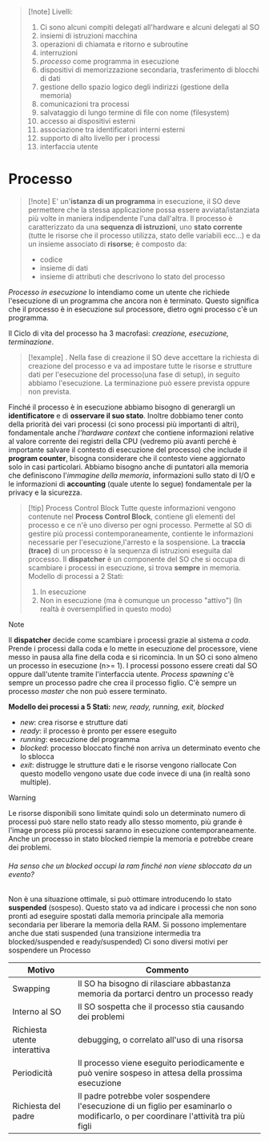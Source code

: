 >[!note] Livelli:
>1) Ci sono alcuni compiti delegati all'hardware e alcuni delegati al SO
>2) insiemi di istruzioni macchina
>3) operazioni di chiamata e ritorno e subroutine
>4) interruzioni
>5) *processo* come programma in esecuzione
>6) dispositivi di memorizzazione secondaria, trasferimento di blocchi di dati 
>7) gestione dello spazio logico degli indirizzi (gestione della memoria)
>8) comunicazioni tra processi
>9) salvataggio di lungo termine di file con nome (filesystem)
>10) accesso ai dispositivi esterni 
>11) associazione tra identificatori interni esterni
>12) supporto di alto livello per i processi
>13) interfaccia utente
# Processo
>[!note] E' un'**istanza di un programma** in esecuzione, il SO deve permettere che la stessa applicazione possa essere avviata/istanziata più volte in maniera indipendente l'una dall'altra. Il processo è caratterizzato da una **sequenza di istruzioni**, uno **stato corrente** (tutte le risorse che il processo utilizza, stato delle variabili ecc...) e da un insieme associato di **risorse**; è composto da:
>- codice
>- insieme di dati
>- insieme di attributi che descrivono lo stato del processo

*Processo in esecuzione* lo intendiamo come un utente che richiede l'esecuzione di un programma che ancora non è terminato. Questo significa che il processo è in esecuzione sul processore, dietro ogni processo c'è un programma.

Il Ciclo di vita del processo ha 3 macrofasi: *creazione, esecuzione, terminazione*.

>[!example] .
> Nella fase di creazione il SO deve accettare la richiesta di creazione del processo e va ad impostare tutte le risorse e strutture dati per l'esecuzione del processo(una fase di setup), in seguito abbiamo l'esecuzione. La terminazione può essere prevista oppure non prevista. 


Finché il processo è in esecuzione abbiamo bisogno di generargli un **identificatore** e di **osservare il suo stato**. Inoltre dobbiamo tener conto della priorità dei vari processi (ci sono processi più importanti di altri), fondamentale anche *l'hardware context* che contiene informazioni relative al valore corrente dei registri della CPU (vedremo più avanti perché è importante salvare il contesto di esecuzione del processo) che include il **program counter**, bisogna considerare che il contesto viene aggiornato solo in casi particolari. Abbiamo bisogno anche di puntatori alla memoria che definiscono l'*immagine della memoria*, informazioni sullo stato di I/O e le informazioni di **accounting** (quale utente lo segue) fondamentale per la privacy e la sicurezza.

>[!tip]  Process Control Block
Tutte queste informazioni vengono contenute nel **Process Control Block**, contiene gli elementi del processo e ce n'è uno diverso per ogni processo. Permette al SO di gestire più processi contemporaneamente, contiente le informazioni necessarie per l'esecuzione,l'arresto e la sospensione.
La **traccia (trace)** di un processo è la sequenza di istruzioni eseguita dal processo. Il **dispatcher** è un componente del SO che si occupa di scambiare i processi in esecuzione, si trova **sempre** in memoria.
Modello di processi a 2 Stati:
>1) In esecuzione
>2) Non in esecuzione (ma è comunque un processo "attivo")
(In realtà è oversemplified in questo modo)

>[!note]
Il **dispatcher** decide come scambiare i processi grazie al sistema *a coda*. Prende i processi dalla coda e lo mette in esecuzione del processore, viene messo in pausa alla fine della coda e si ricomincia.
In un SO ci sono almeno un processo in esecuzione (n>= 1).  I processi possono essere creati dal SO oppure dall'utente tramite l'interfaccia utente. *Process spawning* c'è sempre un processo padre che crea il processo figlio.
C'è sempre un processo *master* che non può essere terminato.

**Modello dei processi a 5 Stati:** *new, ready, running, exit, blocked*
- *new*: crea risorse e strutture dati
- *ready*: il processo è pronto per essere eseguito
- *running*: esecuzione del programma
- *blocked*: processo bloccato finché non arriva un determinato evento che lo sblocca
- *exit*: distrugge le strutture dati e le risorse vengono riallocate
Con questo modello vengono usate due code invece di una (in realtà sono multiple).

>[!warning] 
>Le risorse disponibili sono limitate quindi solo un determinato numero di processi può stare nello stato ready allo stesso momento, più grande è l'image process più processi saranno in esecuzione contemporaneamente. Anche un processo in stato blocked riempie la memoria e potrebbe creare dei problemi.

###### Ha senso che un blocked occupi la ram finché non viene sbloccato da un evento? 
Non è una situazione ottimale, si può ottimare introducendo lo stato **suspended** (sospeso). Questo stato va ad indicare i processi che non sono pronti ad eseguire spostati dalla memoria principale alla memoria secondaria per liberare la memoria della RAM.
Si possono implementare anche due stati suspended (una transizione intermedia tra blocked/suspended e ready/suspended)
Ci sono diversi motivi per sospendere un Processo

| **Motivo**                   | **Commento**                                                                                                                         |
| ---------------------------- | ------------------------------------------------------------------------------------------------------------------------------------ |
| Swapping                     | Il SO ha bisogno di rilasciare abbastanza memoria da portarci dentro un processo ready                                               |
| Interno al SO                | Il SO sospetta che il processo stia causando dei problemi                                                                            |
| Richiesta utente interattiva | debugging, o correlato all'uso di una risorsa                                                                                        |
| Periodicità                  | Il processo viene eseguito periodicamente e può venire sospeso in attesa della prossima esecuzione                                   |
| Richiesta del padre          | Il padre potrebbe voler sospendere l'esecuzione di un figlio per esaminarlo o modificarlo, o per coordinare l'attività tra più figli |



